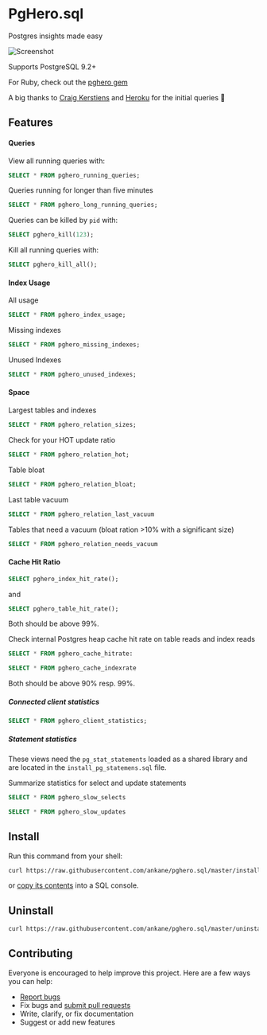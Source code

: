 # PgHero.sql

Postgres insights made easy

![Screenshot](https://pghero.dokkuapp.com/assets/console-0be938fcc5148ce688fd945f6d1e16f0.png)

Supports PostgreSQL 9.2+

For Ruby, check out the [pghero gem](https://github.com/ankane/pghero)

A big thanks to [Craig Kerstiens](http://www.craigkerstiens.com/2013/01/10/more-on-postgres-performance/) and [Heroku](https://blog.heroku.com/archives/2013/5/10/more_insight_into_your_database_with_pgextras) for the initial queries :clap:

## Features

#### Queries

View all running queries with:

```sql
SELECT * FROM pghero_running_queries;
```

Queries running for longer than five minutes

```sql
SELECT * FROM pghero_long_running_queries;
```

Queries can be killed by `pid` with:

```sql
SELECT pghero_kill(123);
```

Kill all running queries with:

```sql
SELECT pghero_kill_all();
```

#### Index Usage

All usage

```sql
SELECT * FROM pghero_index_usage;
```

Missing indexes

```sql
SELECT * FROM pghero_missing_indexes;
```

Unused Indexes

```sql
SELECT * FROM pghero_unused_indexes;
```

#### Space

Largest tables and indexes

```sql
SELECT * FROM pghero_relation_sizes;
```

Check for your HOT update ratio

```sql
SELECT * FROM pghero_relation_hot;
```

Table bloat

```sql
SELECT * FROM pghero_relation_bloat;
```

Last table vacuum

```sql
SELECT * FROM pghero_relation_last_vacuum
```

Tables that need a vacuum (bloat ration >10% with a significant size)

```sql
SELECT * FROM pghero_relation_needs_vacuum
```

#### Cache Hit Ratio

```sql
SELECT pghero_index_hit_rate();
```

and

```sql
SELECT pghero_table_hit_rate();
```

Both should be above 99%.

Check internal Postgres heap cache hit rate on
table reads and index reads

```sql
SELECT * FROM pghero_cache_hitrate:
```

```sql
SELECT * FROM pghero_cache_indexrate
```

Both should be above 90% resp. 99%.

##### Connected client statistics

```sql
SELECT * FROM pghero_client_statistics;
```

##### Statement statistics

These views need the `pg_stat_statements` loaded as a shared library
and are located in the `install_pg_statemens.sql` file.

Summarize statistics for select and update statements

```sql
SELECT * FROM pghero_slow_selects
```

```sql
SELECT * FROM pghero_slow_updates
```

## Install

Run this command from your shell:

```sh
curl https://raw.githubusercontent.com/ankane/pghero.sql/master/install.sql | psql db_name
```

or [copy its contents](https://raw.githubusercontent.com/ankane/pghero.sql/master/install.sql) into a SQL console.

## Uninstall

```sh
curl https://raw.githubusercontent.com/ankane/pghero.sql/master/uninstall.sql | psql db_name
```

## Contributing

Everyone is encouraged to help improve this project. Here are a few ways you can help:

- [Report bugs](https://github.com/ankane/pghero.sql/issues)
- Fix bugs and [submit pull requests](https://github.com/ankane/pghero.sql/pulls)
- Write, clarify, or fix documentation
- Suggest or add new features

